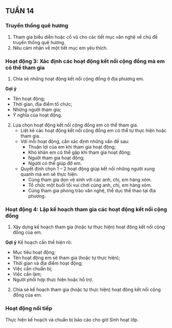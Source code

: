 ## TUẦN 14

### Truyền thống quê hương
1. Tham gia biểu diễn hoặc cổ vũ cho các tiết mục văn nghệ về chủ đề truyền thống quê hương.
2. Nêu cảm nhận về một tiết mục em yêu thích.

### Hoạt động 3: Xác định các hoạt động kết nối cộng đồng mà em có thể tham gia
1. Chia sẻ những hoạt động kết nối cộng đồng ở địa phương em.

**Gợi ý**
- Tên hoạt động;
- Thời gian, địa điểm tổ chức;
- Những người tham gia;
- Ý nghĩa của hoạt động.

2. Lựa chọn hoạt động kết nối cộng đồng em có thể tham gia.
    - Liệt kê các hoạt động kết nối cộng đồng em có thể tự thực hiện hoặc tham gia.
    - Với mỗi hoạt động, cần xác định những vấn đề sau:
        + Thuận lợi của em khi tham gia hoạt động;
        + Khó khăn em có thể gặp khi tham gia hoạt động;
        + Người tham gia hoạt động;
        + Người có thể giúp đỡ em.
    - Quyết định chọn 1 – 2 hoạt động giúp kết nối những người xung quanh mà em sẽ thực hiện.
        - Cùng tham gia dọn vệ sinh với các anh, chị, em hàng xóm.
        - Tổ chức một buổi tối vui chơi cùng anh, chị, em hàng xóm.
        - Cùng tham gia phong trào văn nghệ, thể dục thể thao tại địa phương.

### Hoạt động 4: Lập kế hoạch tham gia các hoạt động kết nối cộng đồng
1. Xây dựng kế hoạch tham gia (hoặc tự thực hiện) hoạt động kết nối cộng đồng của em.

**Gợi ý**
Kế hoạch cần thể hiện rõ:
- Mục tiêu hoạt động;
- Tên hoạt động em sẽ tham gia (hoặc tự thực hiện);
- Thời gian và địa điểm hoạt động;
- Việc cần chuẩn bị;
- Việc cần làm;
- Người phối hợp thực hiện hoặc hỗ trợ.

2. Chia sẻ kế hoạch tham gia (hoặc tự thực hiện) hoạt động kết nối cộng đồng của em.

### Hoạt động nối tiếp
Thực hiện kế hoạch và chuẩn bị báo cáo cho giờ Sinh hoạt lớp.
